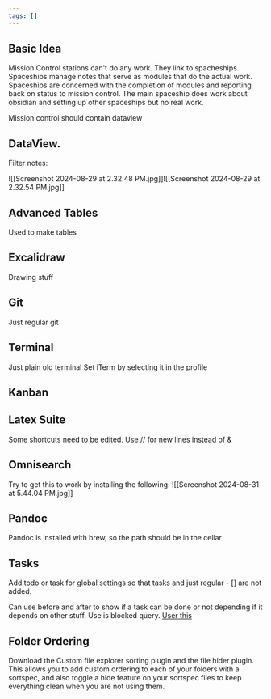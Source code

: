 ```yaml
---
tags: []
---
```

## Basic Idea

Mission Control stations can't do any work.
They link to spacheships.
Spaceships manage notes that serve as modules that do the actual work.
Spaceships are concerned with the completion of modules and reporting back on status to mission control.
The main spaceship does work about obsidian and setting up other spaceships but no real work.

Mission control should contain dataview 
## DataView.
Filter notes: 

![[Screenshot 2024-08-29 at 2.32.48 PM.jpg]]![[Screenshot 2024-08-29 at 2.32.54 PM.jpg]]
## Advanced Tables
Used to make tables
## Excalidraw
Drawing stuff
## Git
Just regular git
## Terminal
Just plain old terminal
Set iTerm by selecting it in the profile
## Kanban
## Latex Suite
Some shortcuts need to be edited.
Use // for new lines instead of & 
## Omnisearch
Try to get this to work by installing the following:
![[Screenshot 2024-08-31 at 5.44.04 PM.jpg]]
## Pandoc
Pandoc is installed with brew, so the path should be in the cellar
## Tasks 
Add todo or task for global settings so that tasks and just regular \- \[\] are not added.

Can use before and after to show if a task can be done or not depending if it depends on other stuff. Use is blocked query. [User this](https://publish.obsidian.md/tasks/Queries/About+Queries)
## Folder Ordering
Download the Custom file explorer sorting plugin and the file hider plugin. 
This allows you to add custom ordering to each of your folders with a sortspec, and also toggle a hide feature on your sortspec files to keep everything clean when you are not using them.
